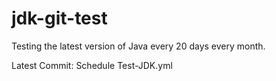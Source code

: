 # jdk-git-test
Testing the latest version of Java every 20 days every month.

Latest Commit: Schedule Test-JDK.yml

